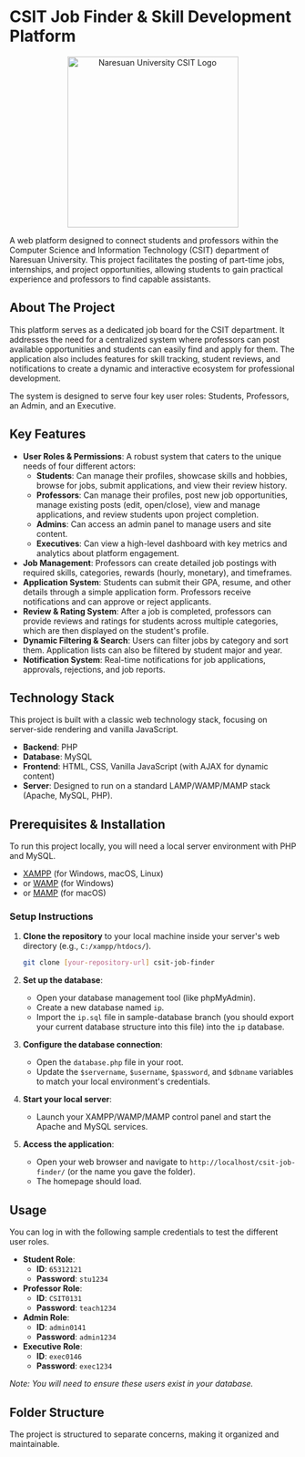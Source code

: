 # CSIT Job Finder & Skill Development Platform

<p align="center">
  <img src="./images/logo.png" alt="Naresuan University CSIT Logo" width="300">
</p>

A web platform designed to connect students and professors within the Computer Science and Information Technology (CSIT) department of Naresuan University. This project facilitates the posting of part-time jobs, internships, and project opportunities, allowing students to gain practical experience and professors to find capable assistants.

## About The Project

This platform serves as a dedicated job board for the CSIT department. It addresses the need for a centralized system where professors can post available opportunities and students can easily find and apply for them. The application also includes features for skill tracking, student reviews, and notifications to create a dynamic and interactive ecosystem for professional development.

The system is designed to serve four key user roles: Students, Professors, an Admin, and an Executive.

## Key Features

-   **User Roles & Permissions**: A robust system that caters to the unique needs of four different actors:
    -   **Students**: Can manage their profiles, showcase skills and hobbies, browse for jobs, submit applications, and view their review history.
    -   **Professors**: Can manage their profiles, post new job opportunities, manage existing posts (edit, open/close), view and manage applications, and review students upon project completion.
    -   **Admins**: Can access an admin panel to manage users and site content.
    -   **Executives**: Can view a high-level dashboard with key metrics and analytics about platform engagement.
-   **Job Management**: Professors can create detailed job postings with required skills, categories, rewards (hourly, monetary), and timeframes.
-   **Application System**: Students can submit their GPA, resume, and other details through a simple application form. Professors receive notifications and can approve or reject applicants.
-   **Review & Rating System**: After a job is completed, professors can provide reviews and ratings for students across multiple categories, which are then displayed on the student's profile.
-   **Dynamic Filtering & Search**: Users can filter jobs by category and sort them. Application lists can also be filtered by student major and year.
-   **Notification System**: Real-time notifications for job applications, approvals, rejections, and job reports.

## Technology Stack

This project is built with a classic web technology stack, focusing on server-side rendering and vanilla JavaScript.

-   **Backend**: PHP 
-   **Database**: MySQL
-   **Frontend**: HTML, CSS, Vanilla JavaScript (with AJAX for dynamic content)
-   **Server**: Designed to run on a standard LAMP/WAMP/MAMP stack (Apache, MySQL, PHP).

## Prerequisites & Installation

To run this project locally, you will need a local server environment with PHP and MySQL.

-   [XAMPP](https://www.apachefriends.org/index.html) (for Windows, macOS, Linux)
-   or [WAMP](https://www.wampserver.com/en/) (for Windows)
-   or [MAMP](https://www.mamp.info/en/mamp/) (for macOS)

### Setup Instructions

1.  **Clone the repository** to your local machine inside your server's web directory (e.g., `C:/xampp/htdocs/`).
    ```sh
    git clone [your-repository-url] csit-job-finder
    ```

2.  **Set up the database**:
    -   Open your database management tool (like phpMyAdmin).
    -   Create a new database named `ip`.
    -   Import the `ip.sql` file in sample-database branch (you should export your current database structure into this file) into the `ip` database.

3.  **Configure the database connection**:
    -   Open the  `database.php` file in your root.
    -   Update the `$servername`, `$username`, `$password`, and `$dbname` variables to match your local environment's credentials.

4.  **Start your local server**:
    -   Launch your XAMPP/WAMP/MAMP control panel and start the Apache and MySQL services.

5.  **Access the application**:
    -   Open your web browser and navigate to `http://localhost/csit-job-finder/` (or the name you gave the folder).
    -   The homepage should load.

## Usage

You can log in with the following sample credentials to test the different user roles.

-   **Student Role**:
    -   **ID**: `65312121`
    -   **Password**: `stu1234`
-   **Professor Role**:
    -   **ID**: `CSIT0131`
    -   **Password**: `teach1234`
-   **Admin Role**:
    -   **ID**: `admin0141`
    -   **Password**: `admin1234`
-   **Executive Role**:
    -   **ID**: `exec0146`
    -   **Password**: `exec1234`

*Note: You will need to ensure these users exist in your database.*

## Folder Structure

The project is structured to separate concerns, making it organized and maintainable.
